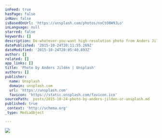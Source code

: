 ```yaml
---
inFeed: true
hasPage: false
inNav: false
isBasedOnUrl: 'https://unsplash.com/photos/nxCtO8W9JLo'
inLanguage: null
starred: false
keywords: []
description: Do-whatever-you-want high-resolution photo from Anders Jildén on Unsplash.
datePublished: '2015-10-24T20:11:55.269Z'
dateModified: '2015-10-24T20:05:40.893Z'
author: []
related: []
app_links: []
title: 'Photo by Anders Jildén | Unsplash'
authors: []
publisher:
  name: Unsplash
  domain: unsplash.com
  url: 'https://unsplash.com'
  favicon: 'https://static.unsplash.com/favicon.ico'
sourcePath: _posts/2015-10-24-photo-by-anders-jilden-or-unsplash.md
published: true
_context: 'http://schema.org'
_type: MediaObject

---
```

<article style=""><img src="http://images.unsplash.com/photo-1417632993443-302f4897cf67?q=80&amp;fm=jpg&amp;w=1080&amp;fit=max&amp;s=b2f5525a7a95e16074a0bb149da5187a" /></article>